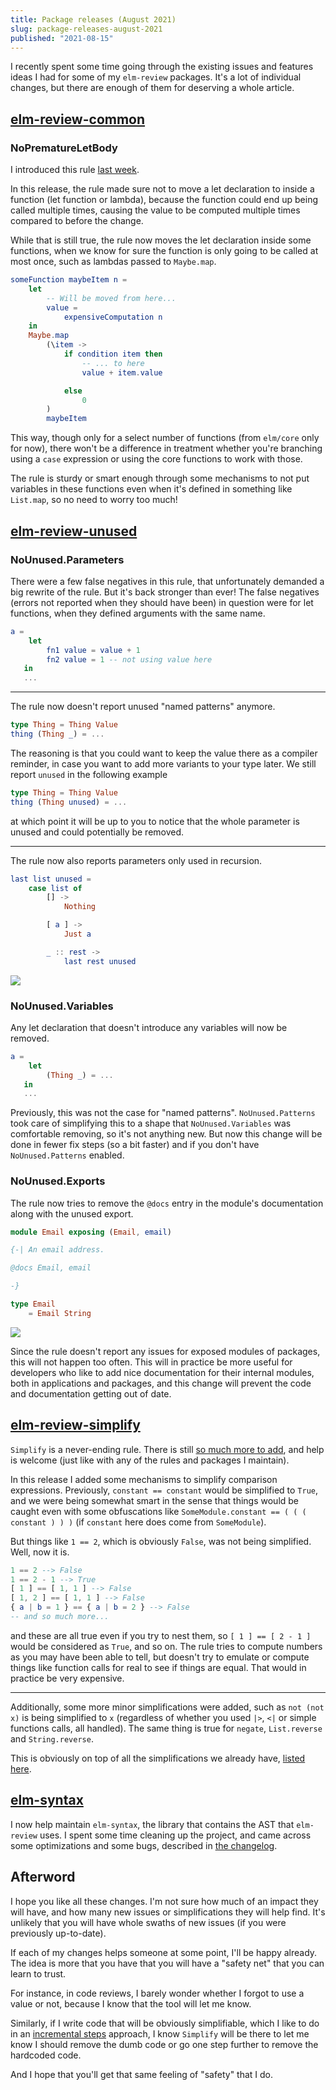 ```yaml
---
title: Package releases (August 2021)
slug: package-releases-august-2021
published: "2021-08-15"
---
```


I recently spent some time going through the existing issues and features ideas I had for some of my `elm-review` packages.
It's a lot of individual changes, but there are enough of them for deserving a whole article.

## [elm-review-common](https://package.elm-lang.org/packages/jfmengels/elm-review-common/latest/)

### NoPrematureLetBody

I introduced this rule [last week](https://jfmengels.net/easier-automatic-fixes/).

In this release, the rule made sure not to move a let declaration to inside a function (let function or lambda), because the function could end up being called multiple times, causing the value to be computed multiple times compared to before the change.

While that is still true, the rule now moves the let declaration inside some functions, when we know for sure the function is only going to be called at most once, such as lambdas passed to `Maybe.map`.

```elm
someFunction maybeItem n =
    let
        -- Will be moved from here...
        value =
            expensiveComputation n
    in
    Maybe.map
        (\item ->
            if condition item then
                -- ... to here
                value + item.value

            else
                0
        )
        maybeItem
```

This way, though only for a select number of functions (from `elm/core` only for now), there won't be a difference in treatment whether you're branching using a `case` expression or using the core functions to work with those.

The rule is sturdy or smart enough through some mechanisms to not put variables in these functions even when it's defined in something like `List.map`, so no need to worry too much! 

## [elm-review-unused](https://package.elm-lang.org/packages/jfmengels/elm-review-unused/latest/)

### NoUnused.Parameters

There were a few false negatives in this rule, that unfortunately demanded a big rewrite of the rule. But it's back stronger than ever! The false negatives (errors not reported when they should have been) in question were for let functions, when they defined arguments with the same name.

```elm
a =
    let
        fn1 value = value + 1
        fn2 value = 1 -- not using value here
   in
   ...
```

---

The rule now doesn't report unused "named patterns" anymore.

```elm
type Thing = Thing Value
thing (Thing _) = ...
```

The reasoning is that you could want to keep the value there as a compiler reminder, in case you want to add more variants to your type later. We still report `unused` in the following example

```elm
type Thing = Thing Value
thing (Thing unused) = ...
```

at which point it will be up to you to notice that the whole parameter is unused and could potentially be removed.

---

The rule now also reports parameters only used in recursion.

```elm
last list unused =
    case list of
        [] ->
            Nothing

        [ a ] ->
            Just a

        _ :: rest ->
            last rest unused
```

![](unused.png)

### NoUnused.Variables

Any let declaration that doesn't introduce any variables will now be removed.

```elm
a =
    let
        (Thing _) = ...
   in
   ...
```

Previously, this was not the case for "named patterns". `NoUnused.Patterns` took care of simplifying this to a shape that `NoUnused.Variables` was comfortable removing, so it's not anything new. But now this change will be done in fewer fix steps (so a bit faster) and if you don't have `NoUnused.Patterns` enabled.

### NoUnused.Exports

The rule now tries to remove the `@docs` entry in the module's documentation along with the unused export.

```elm
module Email exposing (Email, email)

{-| An email address.

@docs Email, email

-}

type Email
    = Email String
```

![](exported-docs.png)

Since the rule doesn't report any issues for exposed modules of packages, this will not happen too often. This will in practice be more useful for developers who like to add nice documentation for their internal modules, both in applications and packages, and this change will prevent the code and documentation getting out of date.


## [elm-review-simplify](https://package.elm-lang.org/packages/jfmengels/elm-review-simplify/latest/)

`Simplify` is a never-ending rule. There is still [so much more to add](https://github.com/jfmengels/elm-review-simplify/issues/2), and help is welcome (just like with any of the rules and packages I maintain).

In this release I added some mechanisms to simplify comparison expressions. Previously, `constant == constant` would be simplified to `True`, and we were being somewhat smart in the sense that things would be caught even with some obfuscations like `SomeModule.constant == ( ( ( constant ) ) )` (if `constant` here does come from `SomeModule`).

But things like `1 == 2`, which is obviously `False`, was not being simplified. Well, now it is.

```elm
1 == 2 --> False
1 == 2 - 1 --> True
[ 1 ] == [ 1, 1 ] --> False
[ 1, 2 ] == [ 1, 1 ] --> False
{ a | b = 1 } == { a | b = 2 } --> False
-- and so much more...
```

and these are all true even if you try to nest them, so `[ 1 ] == [ 2 - 1 ]` would be considered as `True`, and so on. The rule tries to compute numbers as you may have been able to tell, but doesn't try to emulate or compute things like function calls for real to see if things are equal. That would in practice be very expensive.

---

Additionally, some more minor simplifications were added, such as `not (not x)` is being simplified to `x` (regardless of whether you used `|>`, `<|` or simple functions calls, all handled). The same thing is true for `negate`, `List.reverse` and `String.reverse`.

This is obviously on top of all the simplifications we already have, [listed here](https://package.elm-lang.org/packages/jfmengels/elm-review-simplify/latest/Simplify#simplifications).


## [elm-syntax](https://package.elm-lang.org/packages/stil4m/elm-syntax/latest/)

I now help maintain `elm-syntax`, the library that contains the AST that `elm-review` uses. I spent some time cleaning up the project, and came across some optimizations and some bugs, described in [the changelog](https://github.com/stil4m/elm-syntax/blob/master/CHANGELOG.md#version-727).


## Afterword

I hope you like all these changes. I'm not sure how much of an impact they will have, and how many new issues or simplifications they will help find. It's unlikely that you will have whole swaths of new issues (if you were previously up-to-date).

If each of my changes helps someone at some point, I'll be happy already. The idea is more that you have that you will have a "safety net" that you can learn to trust.

For instance, in code reviews, I barely wonder whether I forgot to use a value or not, because I know that the tool will let me know.

Similarly, if I write code that will be obviously simplifiable, which I like to do in an [incremental steps](https://elm-radio.com/episode/incremental-steps) approach, I know `Simplify` will be there to let me know I should remove the dumb code or go one step further to remove the hardcoded code.

And I hope that you'll get that same feeling of "safety" that I do.